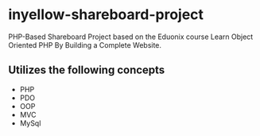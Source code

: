 # inyellow-shareboard-project
PHP-Based Shareboard Project based on the Eduonix course  Learn Object Oriented PHP By Building a Complete Website.

## Utilizes the following concepts
* PHP
* PDO
* OOP
* MVC
* MySql


